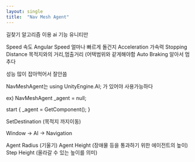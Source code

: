 ```yaml
---
layout: single
title:  "Nav Mesh Agent"
---
```

길찾기 알고리즘 이용 
ai 기능 유니티만

Speed 속도
Angular Speed 얼마나 빠르게 돌건지
Acceleration 가속력
Stopping Distance 목적지와의 거리,멈출거리 (어택범위와 같게해야함
Auto Braking 알아서 멈추다

성능 많이 잡아먹어서 잘안씀

NavMeshAgent는 using UnityEngine.AI; 가 있어야 사용가능하다

ex) NavMeshAgent  _agent = null;

start
{
    _agent = GetComponent<NavMeshAgent>();
}


SetDestination (목적지 까지이동)

Window -> AI -> Navigation

Agent Radius (기울기)
Agent Height (장애물 등을 통과하기 위한 에이전트의 높이)
Step Height (올라갈 수 있는 높이를 의미)
